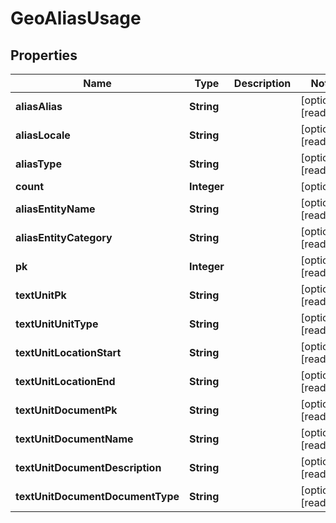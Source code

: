

# GeoAliasUsage


## Properties

| Name | Type | Description | Notes |
|------------ | ------------- | ------------- | -------------|
|**aliasAlias** | **String** |  |  [optional] [readonly] |
|**aliasLocale** | **String** |  |  [optional] [readonly] |
|**aliasType** | **String** |  |  [optional] [readonly] |
|**count** | **Integer** |  |  [optional] |
|**aliasEntityName** | **String** |  |  [optional] [readonly] |
|**aliasEntityCategory** | **String** |  |  [optional] [readonly] |
|**pk** | **Integer** |  |  [optional] [readonly] |
|**textUnitPk** | **String** |  |  [optional] [readonly] |
|**textUnitUnitType** | **String** |  |  [optional] [readonly] |
|**textUnitLocationStart** | **String** |  |  [optional] [readonly] |
|**textUnitLocationEnd** | **String** |  |  [optional] [readonly] |
|**textUnitDocumentPk** | **String** |  |  [optional] [readonly] |
|**textUnitDocumentName** | **String** |  |  [optional] [readonly] |
|**textUnitDocumentDescription** | **String** |  |  [optional] [readonly] |
|**textUnitDocumentDocumentType** | **String** |  |  [optional] [readonly] |



